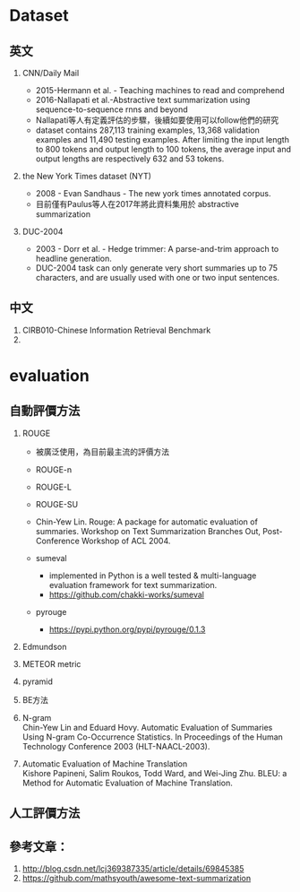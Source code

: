 # Dataset
## 英文
1. CNN/Daily Mail  
    - 2015-Hermann et al. - Teaching machines to read and comprehend
    - 2016-Nallapati et al.-Abstractive text summarization using sequence-to-sequence rnns and beyond
    - Nallapati等人有定義評估的步驟，後續如要使用可以follow他們的研究
    - dataset contains 287,113 training examples, 13,368 validation examples and 11,490 testing examples. After limiting the input length to 800 tokens and output length to 100 tokens, the average input and output lengths are respectively 632 and 53 tokens.

1. the New York Times dataset (NYT)   
    - 2008 - Evan Sandhaus - The new york times annotated corpus. 
    - 目前僅有Paulus等人在2017年將此資料集用於 abstractive summarization
    
1. DUC-2004  
    - 2003 - Dorr et al. - Hedge trimmer: A parse-and-trim approach to headline generation.
    - DUC-2004 task can only generate very short summaries up to 75 characters, and are usually used with one or two input sentences.

## 中文
1. CIRB010-Chinese Information Retrieval Benchmark   
1. 



# evaluation


## 自動評價方法

1. ROUGE   
    - 被廣泛使用，為目前最主流的評價方法
    - ROUGE-n
    - ROUGE-L
    - ROUGE-SU    

    - Chin-Yew Lin. Rouge: A package for automatic evaluation of summaries. Workshop on Text Summarization Branches Out, Post-Conference Workshop of ACL 2004.
    - sumeval    
        - implemented in Python is a well tested & multi-language evaluation framework for text summarization. 
        - https://github.com/chakki-works/sumeval
    - pyrouge
        - https://pypi.python.org/pypi/pyrouge/0.1.3
        
1. Edmundson
1. METEOR metric
1. pyramid
1. BE方法
1. N-gram   
    Chin-Yew Lin and Eduard Hovy. Automatic Evaluation of Summaries Using N-gram Co-Occurrence Statistics. In Proceedings of the Human Technology Conference 2003 (HLT-NAACL-2003).
1. Automatic Evaluation of Machine Translation    
Kishore Papineni, Salim Roukos, Todd Ward, and Wei-Jing Zhu. BLEU: a Method for Automatic Evaluation of Machine Translation.

## 人工評價方法


## 參考文章：   
1. http://blog.csdn.net/lcj369387335/article/details/69845385
1. https://github.com/mathsyouth/awesome-text-summarization
